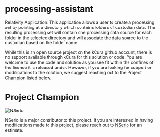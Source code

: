 # processing-assistant
Relativity Application: This application allows a user to create a processing set by pointing at a directory which contains folders of custodian data.  The resulting processing set will contain one processing data source for each folder in the selected directory and will associate the data source to the custodian based on the folder name.

While this is an open source project on the kCura github account, there is no support available through kCura for this solution or code. You are welcome to use the code and solution as you see fit within the confines of the license it is released under. However, if you are looking for support or modifications to the solution, we suggest reaching out to the Project Champion listed below.

# Project Champion 
![NSerio](https://kcura-media.s3.amazonaws.com/app/uploads/sites/2/2014/09/NSerio_logo.png "NSerio")

NSerio is a major contributor to this project.  If you are interested in having modifications made to this project, please reach out to [NSerio](http://nserio.com) for an estimate. 

